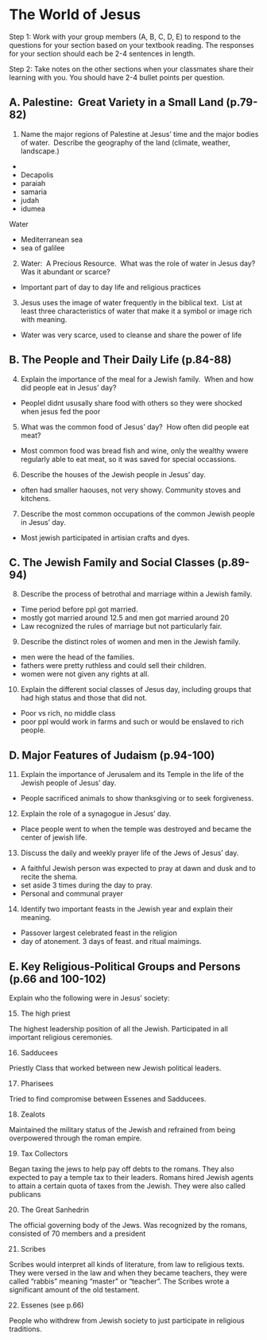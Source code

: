 # The World of Jesus

  

Step 1: Work with your group members (A, B, C, D, E) to respond to the questions for your section based on your textbook reading. The responses for your section should each be 2-4 sentences in length.

  

Step 2: Take notes on the other sections when your classmates share their learning with you. You should have 2-4 bullet points per question.

  

## A. Palestine:  Great Variety in a Small Land (p.79-82)

1.  Name the major regions of Palestine at Jesus’ time and the major bodies of water.  Describe the geography of the land (climate, weather, landscape.)
    

  * 
* Decapolis
* paraiah
* samaria
* judah
* idumea

Water

* Mediterranean sea
* sea of galilee
  
  
  
  
  
  
  

2.  Water:  A Precious Resource.  What was the role of water in Jesus day?  Was it abundant or scarce?
    

* Important part of day to day life and religious practices
  
  

3.  Jesus uses the image of water frequently in the biblical text.  List at least three characteristics of water that make it a symbol or image rich with meaning.

* Water was very scarce, used to cleanse and share the power of life

  
  
  
  
  
  
  
## B. The People and Their Daily Life (p.84-88)

4.  Explain the importance of the meal for a Jewish family.  When and how did people eat in Jesus’ day?
    
* Peoplel didnt ususally share food with others so they were shocked when jesus fed the poor
  
  
  
  
  

5.  What was the common food of Jesus’ day?  How often did people eat meat?
    
* Most common food was bread fish and wine, only the wealthy wwere regularly able to eat meat, so it was saved for special occassions.
  
  

6.  Describe the houses of the Jewish people in Jesus’ day. 
    
* often had smaller haouses, not very showy. Community stoves and kitchens.

7.  Describe the most common occupations of the common Jewish people in Jesus’ day.
    
* Most jewish participated in artisian crafts and dyes.
  

## C. The Jewish Family and Social Classes (p.89-94)

8.  Describe the process of betrothal and marriage within a Jewish family.  
    
* Time period before ppl got married.
* mostly got married around 12.5 and men got married around 20
* Law recognized the rules of marriage but not particularly fair.
  

9.  Describe the distinct roles of women and men in the Jewish family.
    
* men were the head of the families.
* fathers were pretty ruthless and could sell their children.
* women were not given any rights at all.
  

10.  Explain the different social classes of Jesus day, including groups that had high status and those that did not.
    
* Poor vs rich, no middle class
* poor ppl would work in farms and such or would be enslaved to rich people.



## D. Major Features of Judaism (p.94-100)

11.  Explain the importance of Jerusalem and its Temple in the life of the Jewish people of Jesus’ day.
    
* People sacrificed animals to show thanksgiving or to seek forgiveness.
  

12.  Explain the role of a synagogue in Jesus’ day.
    
* Place people went to when the temple was destroyed and became the center of jewish life.
  
  

13.  Discuss the daily and weekly prayer life of the Jews of Jesus’ day.
    

* A faithful Jewish person was expected to pray at dawn and dusk and to recite the shema.
* set aside 3 times during the day to pray.
* Personal and communal prayer

14.  Identify two important feasts in the Jewish year and explain their meaning.
    
* Passover largest celebrated feast in the religion
* day of atonement. 3 days of feast. and ritual maimings.





## E. Key Religious-Political Groups and Persons (p.66 and 100-102)

  

Explain who the following were in Jesus’ society:

  

15.  The high priest
    

  

The highest leadership position of all the Jewish. Participated in all important religious ceremonies.

  

16.  Sadducees
    

  
  

Priestly Class that worked between new Jewish political leaders.

  
  

17.  Pharisees
    

  
  

Tried to find compromise between Essenes and Sadducees.

  
  

18.  Zealots
    

  
  

Maintained the military status of the Jewish and refrained from being overpowered through the roman empire.

  
  

19.  Tax Collectors
    

  
  

Began taxing the jews to help pay off debts to the romans. They also expected to pay a temple tax to their leaders. Romans hired Jewish agents to attain a certain quota of taxes from the Jewish. They were also called publicans

  
  

20.  The Great Sanhedrin
    

  

The official governing body of the Jews. Was recognized by the romans, consisted of 70 members and a president

  
  
  

21.  Scribes
    

  
  
  

Scribes would interpret all kinds of literature, from law to religious texts. They were versed in the law and when they became teachers, they were called “rabbis” meaning “master” or “teacher”. The Scribes wrote a significant amount of the old testament.

  

22.  Essenes (see p.66)
    

  

People who withdrew from Jewish society to just participate in religious traditions.
